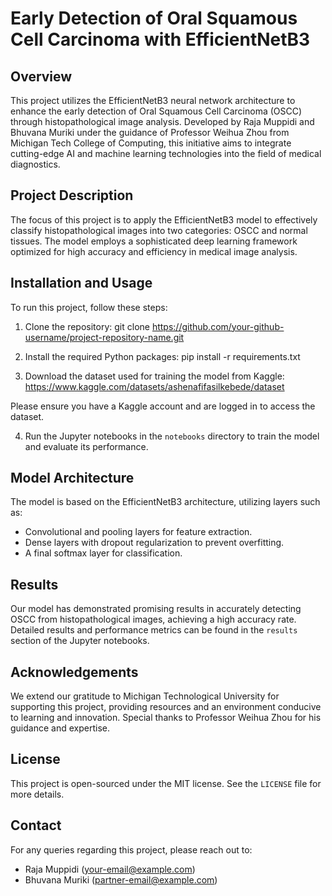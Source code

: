 # Early Detection of Oral Squamous Cell Carcinoma with EfficientNetB3

## Overview
This project utilizes the EfficientNetB3 neural network architecture to enhance the early detection of Oral Squamous Cell Carcinoma (OSCC) through histopathological image analysis. Developed by Raja Muppidi and Bhuvana Muriki under the guidance of Professor Weihua Zhou from Michigan Tech College of Computing, this initiative aims to integrate cutting-edge AI and machine learning technologies into the field of medical diagnostics.

## Project Description
The focus of this project is to apply the EfficientNetB3 model to effectively classify histopathological images into two categories: OSCC and normal tissues. The model employs a sophisticated deep learning framework optimized for high accuracy and efficiency in medical image analysis.

## Installation and Usage
To run this project, follow these steps:
1. Clone the repository:
git clone https://github.com/your-github-username/project-repository-name.git

2. Install the required Python packages:
pip install -r requirements.txt

3. Download the dataset used for training the model from Kaggle:
https://www.kaggle.com/datasets/ashenafifasilkebede/dataset

Please ensure you have a Kaggle account and are logged in to access the dataset.

4. Run the Jupyter notebooks in the `notebooks` directory to train the model and evaluate its performance.

## Model Architecture
The model is based on the EfficientNetB3 architecture, utilizing layers such as:
- Convolutional and pooling layers for feature extraction.
- Dense layers with dropout regularization to prevent overfitting.
- A final softmax layer for classification.

## Results
Our model has demonstrated promising results in accurately detecting OSCC from histopathological images, achieving a high accuracy rate. Detailed results and performance metrics can be found in the `results` section of the Jupyter notebooks.

## Acknowledgements
We extend our gratitude to Michigan Technological University for supporting this project, providing resources and an environment conducive to learning and innovation. Special thanks to Professor Weihua Zhou for his guidance and expertise.

## License
This project is open-sourced under the MIT license. See the `LICENSE` file for more details.

## Contact
For any queries regarding this project, please reach out to:
- Raja Muppidi (your-email@example.com)
- Bhuvana Muriki (partner-email@example.com)
